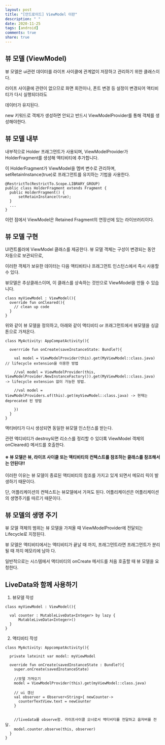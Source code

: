```yaml
---
layout: post
title: "[안드로이드] ViewModel 이란"
description: " "
date: 2020-11-25
tags: [android]
comments: true
share: true
---
```



## 뷰 모델 (ViewModel)
  
  
  뷰 모델은 ui관련 데이터를 라이프 사이클에 관계없이 저장하고 관리하기 위한 클래스이다.
  
  라이프 사이클에 관련이 없으므로 화면 회전이나, 폰트 변경 등 설정이 변경되어 액티비티가 다시 실행되더라도
  
  데이터가 유지된다.
  
  new 키워드로 객체가 생성하면 안되고 반드시 ViewModelProvider를 통해 객체를 생성해야한다.


## 뷰 모델 내부
  
  내부적으로 Holder 프래그먼트가 사용되며, ViewModelProvider가 HolderFragment를 생성해 액티비티에 추가합니다.
  
  이 HolderFragment가 ViewModel을 멤버 변수로 관리하며, setRetainInstance(true)로 프래그먼트를 유지하는 기법을 사용한다.
  
  ```
  @RestrictTo(RestrictTo.Scope.LIBRARY_GROUP)
  public class HolderFragment extends Fragment {
    public HolderFragment() {
        setRetainInstance(true);
    }
    ...
  }
  ```
  
  이런 점에서 ViewModel은 Retained Fragment의 연장선에 있는 라이브러리이다.
  

## 뷰 모델 구현
  
  UI컨트롤러에 ViewModel 클래스를 제공한다. 뷰 모델 객체는 구성이 변경되는 동안 자동으로 보관되므로, 
  
  이러한 객체가 보유한 데이터는 다음 액티비티나 프래그먼트 인스턴스에서 즉시 사용할 수 있다.
  
  뷰모델은 추상클래스이며, 이 클래스를 상속하는 것만으로 ViewModel을 만들 수 있습니다.
  
  ```
  class myViewModel : ViewModel(){
    override fun onCleared(){
      // clean up code
    }
  }
  ```
  
  위와 같이 뷰 모델을 정의하고, 아래와 같이 액티비티  or 프래그먼트에서 뷰모델을 싱글톤으로 가져온다.
  
  ```
  class MyActivity: AppCompatActivity(){
    
    overrride fun onCreate(saveInstanceState: Bundle?){

      val model = ViewModelProvider(this).get(MyViewModel::class.java) // lifecycle extension을 이용한 방법
      
      //val model = ViewModelProvider(this, ViewModelProvider.NewInstanceFactory()).get(MyViewModel::class.java)  -> lifecycle extension 없이 가능한 방법. 
      
      //val model = ViewModelProviders.of(this).get(myViewModel::class.java) -> 현재는 deprecated 된 방법
      
      })
    }
  }
  ```
  
  액티비티가 다시 생성되면 동일한 뷰모델 인스턴스를 받는다.
  
  관련 액티비티가 destroy되면 리소스를 정리할 수 있더록 ViewModel 객체의 onCleared() 메서드를 호출한다.
  
  #### ※ 뷰 모델은 뷰, 라이프 사이클 또는 액티비티의 컨텍스트를 참조하는 클래스를 참조해서는 안된다!!
  
  이러한 이유는 뷰 모델이 종료된 액티비티의 참조를 가지고 있게 되면서 메모리 릭이 발생하기 때문이다.
  
  단, 어플리케이션의 컨텍스트는 뷰모델에서 가져도 된다. 어플리케이션은 어플리케이션의 생명주기를 따르기 때문이다.
  
  
## 뷰 모델의 생명 주기
  
  뷰 모델 객체의 범위는 뷰 모델을 가져올 때 ViewModelProvider에 전달되는 Lifecycle로 지정된다.
  
  뷰 모델은 액티비티에서는 액티비티가 끝날 때 까지, 프래그먼트라면 프래그먼트가 분리될 때 까지 메모리에 남아 다.
  
  일반적으로는 시스템에서 액티비티의 onCreate 메서드를 처음 호출할 때 뷰 모델을 요청한다.
  
  
## LiveData와 함께 사용하기
  
  
  1. 뷰모델 작성
  
  ```
  class myViewModel : ViewModel(){
  
    val counter : MutableLiveData<Integer> by lazy { 
        MutableLiveData<Integer>()
    }
  }
  
  ```
  
  2. 액티비티 작성
  
  ```
  class MyActivity: AppcompatActivity(){
    
    private lateinit var model: myViewModel
    
    override fun onCreate(savedInstanceState : Bundle?){
      super.onCreate(savedInstanceState)
      
      //모델 가져오기
      model = ViewModelProvider(this).get(myViewModel::class.java)
      
      // ui 갱신
      val observer = Observer<String>{ newCounter->
        counterTextView.text = newCounter        
      }
      
      
      //livedata를 observe함. 라이프사이클 오너로서 액티비티를 전달하고 옵저버를 전달.
      model.counter.observe(this, observer)
    }
  }
  ```


  
  
